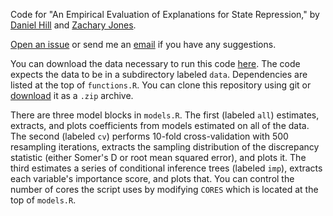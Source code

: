 Code for "An Empirical Evaluation of Explanations for State Repression," by [Daniel Hill](http://myweb.fsu.edu/dwh06c/) and [Zachary Jones](http://zmjones.com).

[Open an issue](https://github.com/zmjones/eeesr/issues/new) or send me an [email](mailto:zmj@zmjones.com) if you have any suggestions.

You can download the data necessary to run this code [here](http://zmjones.com/static/data/eeesr_data.zip). The code expects the data to be in a subdirectory labeled `data`. Dependencies are listed at the top of `functions.R`. You can clone this repository using git or [download](https://github.com/zmjones/eeesr/archive/master.zip) it as a `.zip` archive. 

There are three model blocks in `models.R`. The first (labeled `all`) estimates, extracts, and plots coefficients from models estimated on all of the data. The second (labeled `cv`) performs 10-fold cross-validation with 500 resampling iterations, extracts the sampling distribution of the discrepancy statistic (either Somer's D or root mean squared error), and plots it. The third estimates a series of conditional inference trees (labeled `imp`), extracts each variable's importance score, and plots that. You can control the number of cores the script uses by modifying `CORES` which is located at the top of `models.R`.
